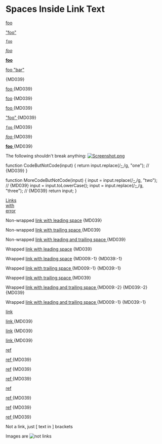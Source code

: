 # Spaces Inside Link Text

[](http://bar/)

[foo](https://bar/)

["foo"](https://bar/)

[`foo`](https://bar/)

[*foo*](https://bar/)

[__foo__](https://bar/)

[foo "bar"](https://baz/)

[ ](https://bar/) {MD039}

[foo ](https://bar/) {MD039}

[ foo](https://bar/) {MD039}

[ foo ](https://bar/) {MD039}

[ "foo" ](https://bar/) {MD039}

[ `foo` ](https://bar/) {MD039}

[ *foo* ](https://bar/) {MD039}

[ __foo__ ](https://bar/) {MD039}

The following shouldn't break anything:
[![Screenshot.png](/images/Screenshot.png)](/images/Screenshot.png)

function CodeButNotCode(input) {
  return input.replace(/[- ]([a-z])/g, "one"); // {MD039}
}

function MoreCodeButNotCode(input) {
  input = input.replace(/[- ]([a-z])/g, "two"); // {MD039}
  input = input.toLowerCase();
  input = input.replace(/[- ]([a-z])/g, "three"); // {MD039}
  return input;
}

[Links](ending)  
[with](spaces)  
[error ]({MD039})

Non-wrapped [ link with leading space](https://example.com) {MD039}

Non-wrapped [link with trailing space ](https://example.com) {MD039}

Non-wrapped [ link with leading and trailing space ](https://example.com) {MD039}

Wrapped [
 link with leading space](https://example.com) {MD039}

Wrapped [ 
link with leading space](https://example.com) {MD009:-1} {MD039:-1}

Wrapped [link with trailing space 
](https://example.com) {MD009:-1} {MD039:-1}

Wrapped [link with trailing space
 ](https://example.com) {MD039}

Wrapped [ 
link with leading and trailing space
 ](https://example.com) {MD009:-2} {MD039:-2} {MD039}

Wrapped [
 link with leading and trailing space 
](https://example.com) {MD009:-1} {MD039:-1}

[][ref]

[link][ref]

[link ][ref] {MD039}

[ link][ref] {MD039}

[ link ][ref] {MD039}

[ref]

[ref ] {MD039}

[ ref] {MD039}

[ ref ] {MD039}

[ref][]

[ref ][] {MD039}

[ ref][] {MD039}

[ ref ][] {MD039}

[ref]: https://example.com

Not a link, just [ text in ] brackets

Images are ![ not links ](image.jpg)

<!-- markdownlint-configure-file {
  "descriptive-link-text": false
} -->